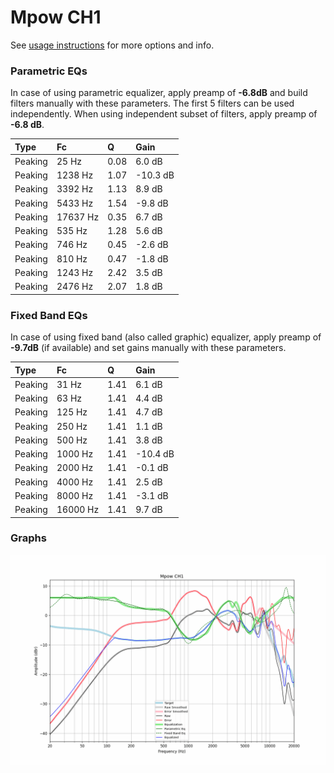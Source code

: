 # Mpow CH1
See [usage instructions](https://github.com/jaakkopasanen/AutoEq#usage) for more options and info.

### Parametric EQs
In case of using parametric equalizer, apply preamp of **-6.8dB** and build filters manually
with these parameters. The first 5 filters can be used independently.
When using independent subset of filters, apply preamp of **-6.8 dB**.

| Type    | Fc       |    Q | Gain     |
|:--------|:---------|:-----|:---------|
| Peaking | 25 Hz    | 0.08 | 6.0 dB   |
| Peaking | 1238 Hz  | 1.07 | -10.3 dB |
| Peaking | 3392 Hz  | 1.13 | 8.9 dB   |
| Peaking | 5433 Hz  | 1.54 | -9.8 dB  |
| Peaking | 17637 Hz | 0.35 | 6.7 dB   |
| Peaking | 535 Hz   | 1.28 | 5.6 dB   |
| Peaking | 746 Hz   | 0.45 | -2.6 dB  |
| Peaking | 810 Hz   | 0.47 | -1.8 dB  |
| Peaking | 1243 Hz  | 2.42 | 3.5 dB   |
| Peaking | 2476 Hz  | 2.07 | 1.8 dB   |

### Fixed Band EQs
In case of using fixed band (also called graphic) equalizer, apply preamp of **-9.7dB**
(if available) and set gains manually with these parameters.

| Type    | Fc       |    Q | Gain     |
|:--------|:---------|:-----|:---------|
| Peaking | 31 Hz    | 1.41 | 6.1 dB   |
| Peaking | 63 Hz    | 1.41 | 4.4 dB   |
| Peaking | 125 Hz   | 1.41 | 4.7 dB   |
| Peaking | 250 Hz   | 1.41 | 1.1 dB   |
| Peaking | 500 Hz   | 1.41 | 3.8 dB   |
| Peaking | 1000 Hz  | 1.41 | -10.4 dB |
| Peaking | 2000 Hz  | 1.41 | -0.1 dB  |
| Peaking | 4000 Hz  | 1.41 | 2.5 dB   |
| Peaking | 8000 Hz  | 1.41 | -3.1 dB  |
| Peaking | 16000 Hz | 1.41 | 9.7 dB   |

### Graphs
![](./Mpow%20CH1.png)